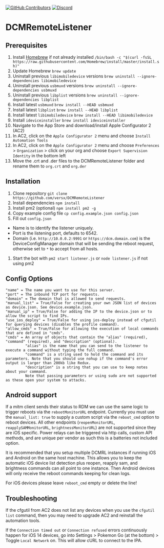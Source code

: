 [![GitHub Contributors](https://img.shields.io/github/contributors/versx/DCMRemoteListener.svg)](https://github.com/versx/DCMRemoteListener/graphs/contributors/)
[![Discord](https://img.shields.io/discord/552003258000998401.svg?label=&logo=discord&logoColor=ffffff&color=7389D8&labelColor=6A7EC2)](https://discord.gg/zZ9h9Xa)  


# DCMRemoteListener  

## Prerequisites  
1. Install [Homebrew](https://brew.sh) if not already installed `/bin/bash -c "$(curl -fsSL https://raw.githubusercontent.com/Homebrew/install/master/install.sh)"`  
1. Update Homebrew `brew update`  
1. Uninstall previous `libimobiledevice` versions `brew uninstall --ignore-dependencies libimobiledevice`  
1. Uninstall previous `usbmuxd` versions `brew uninstall --ignore-dependencies usbmuxd`  
1. Uninstall previous `libplist` versions `brew uninstall --ignore-dependencies libplist`  
1. Install latest `usbmuxd` `brew install --HEAD usbmuxd`  
1. Install latest `libplist` `brew install --HEAD libplist`   
1. Install latest `libimobiledevice` `brew install --HEAD libimobiledevice`  
1. Install `ideviceinstaller` `brew install ideviceinstaller`  
1. Navigate to the App Store and download/install Apple Configurator 2 (AC2)<br>
1. In AC2, click on the `Apple Configurator 2` menu and choose `Install Automation Tools`<br>
1. In AC2, click on the `Apple Configurator 2` menu and choose `Preferences` > `Organization` > click on your org and choose `Export Supervision Identity` in the bottom left<br>
1. Move the .crt and .der files to the DCMRemoteListener folder and rename them to `org.crt` and `org.der`<br>

## Installation  
1. Clone repository `git clone https://github.com/versx/DCMRemoteListener`  
1. Install dependencies `npm install`  
1. Install pm2 (optional) `npm install pm2 -g`  
1. Copy example config file `cp config.example.json config.json`  
1. Fill out `config.json`  
  * Name is to identify the listener uniquely.
  * Port is the listening port, defaults to 6542.
  * Domain (i.e. `http://10.0.0.2:9991` or `https://dcm.domain.com`) is the DeviceConfigManager domain that will be sending the reboot request, otherwise set to `*` to accept from all hosts.

1. Start the bot with `pm2 start listener.js` or `node listener.js` if not using pm2  

## Config Options
```
"name" = The name you want to use for this server.
"port" = The inbound TCP port for requests.
"domain" = The domain that is allowed to send requests.
"manual_list" = True/False for creating your own JSON list of devices as device.json. See device.example.json.
"manual_ip" = True/False for adding the IP to the device.json or to allow the script to find IPs.
"use_ios_deploy" = True/False for using ios-deploy instead of cfgutil for querying devices (disables the profile command).
"allow_cmds" = True/False for allowing the execution of local commands that are defined in "cmds".
"cmds" = An array of objects that contain the "alias" (required), "command" (required), and "description" (optional).
         "alias" is the name that you can send to the listener to execute a command without typing the full command.
         "command" is a string used to hold the command and its parameters. Note that you should use nohup if the command's error output is larger than 200kb like Redux.
         "description" is a string that you can use to keep notes about your command.
         Note that passing parameters or using sudo are not supported as these open your system to attacks.

```

## Android support
If a mitm client sends their status to RDM we can use the same logic to trigger reboots via the `rebootMonitorURL` endpoint. Currently you must use the `manual_list: true` to supply a custom script via the `reboot_cmd` option to reboot devices. All other endpoints (`reopenMonitorURL`, `reapplySAMMonitorURL`, `brightnessMonitorURL`) are not supported since they are iOS specific. Power relays can be triggered via http calls, custom API methods, and are unique per vendor as such this is a batteries not included option.

It is recommended that you setup multiple DCMRL instances if running iOS and Android on the same host machine. This allows you to keep the automatic iOS device list detection plus reopen, reapply sam, and brightness commands can all point to one instance. Then Android devices will only receive the reboot commands keeping for clean logs.

For iOS devices please leave `reboot_cmd` empty or delete the line!

## Troubleshooting
If the cfgutil from AC2 does not list any devices when you use the `cfgutil list` command, then you may need to upgrade AC2 and reinstall the automation tools.

If the `Connection timed out` or `Connection refused` errors continuously happen for iOS 14 devices, go into Settings > Pokemon Go (at the bottom) > Toggle `Local Network` on. This will allow cURL to connect to the IPA.
